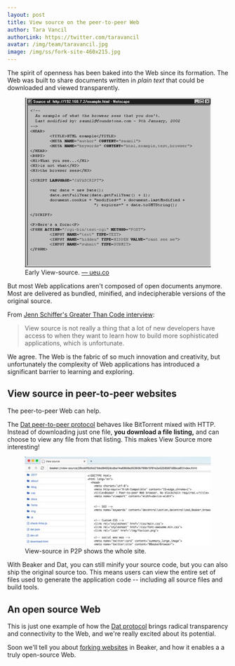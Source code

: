 ```yaml
---
layout: post
title: View source on the peer-to-peer Web
author: Tara Vancil
authorLink: https://twitter.com/taravancil
avatar: /img/team/taravancil.jpg
image: /img/ss/fork-site-460x215.jpg
---
```


The spirit of openness has been baked into the Web since its formation. The Web was built to share
documents written in *plain text* that could be downloaded and viewed transparently. 

<figure>
<img src="/img/posts/view-source/netscape-view-source.gif">
<figcaption>Early View-source. <a href="http://ueu.co/what-the-browsers-dont-show-you/">&mdash; ueu.co</a></figcaption>
</figure>

But most Web applications aren't composed of open documents anymore. Most
are delivered as bundled, minified, and indecipherable versions of the original source. 

From [Jenn Schiffer's Greater Than Code interview](https://www.greaterthancode.com/podcast/episode-020-jenn-schiffer/):

<blockquote class="big">View source is not really a thing that a lot of new developers have access to when they want to learn how to build more sophisticated applications, which is unfortunate.</blockquote>

We agree. The Web is the fabric of so much innovation and creativity, but unfortunately the complexity of Web applications has introduced a significant barrier to learning and exploring.

## View source in peer-to-peer websites

The peer-to-peer Web can help.

The [Dat peer-to-peer
protocol](/docs/inside-beaker/dat-files-protocol.html) behaves like BitTorrent mixed with HTTP. Instead of downloading just one file, **you download a
file listing,** and can choose to view any file from that listing. This makes View Source
more interesting!

<figure>
<img src="/img/posts/view-source/beaker-view-source.jpg">
<figcaption>View-source in P2P shows the whole site.</figcaption>
</figure>

With Beaker and Dat, you can still minify your source code, but you can also ship the original source too. This means
users can view the entire set of files used to generate the application code -- including all source files and build tools.

## An open source Web

This is just one example of how the [Dat protocol](/docs/inside-beaker/dat-files-protocol.html) brings radical transparency and connectivity to the Web, and we're really excited about its potential.

Soon we'll tell you about [forking websites](/docs/using-beaker/forking-sites.html) in Beaker, and how it enables a a truly open-source Web.

